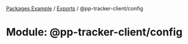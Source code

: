 [Packages Example](../README.md) / [Exports](../modules.md) / @pp-tracker-client/config

# Module: @pp-tracker-client/config
